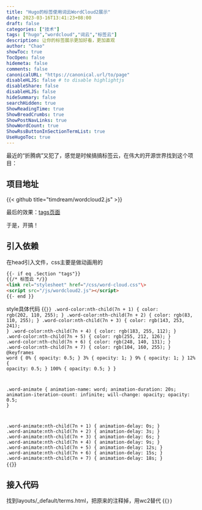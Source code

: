 ```yaml
---
title: "Hugo的标签使用词云WordCloud2展示"
date: 2023-03-16T13:41:23+08:00
draft: false
categories: ["技术"]
tags: ["hugo","wordcloud","词云","标签云"]
description: 让你的标签展示更加好看，更加直观
author: "Chao"
showToc: true
TocOpen: false
hidemeta: false
comments: false
canonicalURL: "https://canonical.url/to/page"
disableHLJS: false # to disable highlightjs
disableShare: false
disableHLJS: false
hideSummary: false
searchHidden: true
ShowReadingTime: true
ShowBreadCrumbs: true
ShowPostNavLinks: true
ShowWordCount: true
ShowRssButtonInSectionTermList: true
UseHugoToc: true
---
```

最近的“折腾病”又犯了，感觉是时候搞搞标签云，在伟大的开源世界找到这个项目：

## 项目地址

{{< github title="timdream/wordcloud2.js" >}}

最后的效果：[tags页面](/tags/)

于是，开搞！

## 引入依赖

在head引入文件，css主要是做动画用的

```html
{{- if eq .Section "tags"}}
{{/* 标签云 */}}
<link rel="stylesheet" href="/css/word-cloud.css"\>
<script src="/js/wordcloud2.js"></script>
{{- end }}
```

style具体代码
{{<code css>}}
.word-color:nth-child(7n + 1) {
    color: rgb(202, 110, 255);
  }
  .word-color:nth-child(7n + 2) {
    color: rgb(83, 110, 255);
  }
  .word-color:nth-child(7n + 3) {
    color: rgb(143, 253, 241);
  }
  .word-color:nth-child(7n + 4) {
    color: rgb(183, 255, 112);
  }
  .word-color:nth-child(7n + 5) {
    color: rgb(255, 212, 126);
  }
  .word-color:nth-child(7n + 6) {
    color: rgb(248, 140, 131);
  }
  .word-color:nth-child(7n + 7) {
    color: rgb(104, 160, 255);
  }
  @keyframes word {
    0% {
      opacity: 0.5;
    }
    3% {
      opacity: 1;
    }
    9% {
      opacity: 1;
    }
    12% {
      opacity: 0.5;
    }
    100% {
      opacity: 0.5;
    }
  }

  .word-animate {
    animation-name: word;
    animation-duration: 20s;
    animation-iteration-count: infinite;
    will-change: opacity;
    opacity: 0.5;
  }

  .word-animate:nth-child(7n + 1) {
    animation-delay: 0s;
  }
  .word-animate:nth-child(7n + 2) {
    animation-delay: 3s;
  }
  .word-animate:nth-child(7n + 3) {
    animation-delay: 6s;
  }
  .word-animate:nth-child(7n + 4) {
    animation-delay: 9s;
  }
  .word-animate:nth-child(7n + 5) {
    animation-delay: 12s;
  }
  .word-animate:nth-child(7n + 6) {
    animation-delay: 15s;
  }
  .word-animate:nth-child(7n + 7) {
    animation-delay: 18s;
  }
{{</code>}}

## 接入代码

找到layouts/_default/terms.html，把原来的注释掉，用wc2替代
{{<code html>}}

<!--标签云-->

<div id="sourrounding_div" style="width:100%;height:100%;min-height: 500px;">
    <div id="tag-canvas"></div>
</div>

<script src="/js/wordcloud2.js"></script>

{{- range $key, $value := .Data.Terms.Alphabetical }}
    {{ if eq "" ($.Scratch.Get "tagsMap") }}
        {{ $.Scratch.Set "tagsMap" (slice (dict .Name .Count))  }}
    {{ else }}
        {{ $.Scratch.Add "tagsMap" (slice (dict .Name .Count)) }}
    {{ end }}
{{- end }}
{{ $result := ($.Scratch.Get "tagsMap")}}
`<span id="tag-temp" style="display:none">`{{$result | jsonify }}

<script>
    //因为前期每个标签值比较小，帮X一个系数
    var XISHU = 20;
    //为了动态宽度
    var div = document.querySelector("#sourrounding_div");
    var canvas = document.querySelector("#tag-canvas");
    canvas.style.width = div.offsetWidth+'px';
    canvas.style.height = div.offsetHeight+'px';
    var wordFreqData =  document.querySelector("#tag-temp").innerHTML;
    var jsonObj = JSON.parse(wordFreqData);
    var arr = []
    jsonObj.forEach(element => {
        var key = Object.keys(element);
        var itemArr = [key[0],element[key]*XISHU];
        arr.push(itemArr);
    });
    //获取当前是暗色还是浅色
    var isDark = document.body.className.includes("dark");
    WordCloud(canvas, {
          "list": arr,//或者[['各位观众',45],['词云', 21],['来啦!!!',13]],只要格式满足这样都可以
          "shape": "pentagon", //形状 circle (default), cardioid (心型), diamond, square, triangle-forward, triangle, pentagon, and star.
          "gridSize": 6, // 密集程度 数字越小越密集
          "weightFactor": 1, // 字体大小=原始大小*weightFactor
          "fontWeight": 'normal', //字体粗细
          "fontFamily": 'Times, serif', // 字体
          "color": isDark?'random-light':'random-dark', // 字体颜色 'random-dark' 或者 'random-light'
          "backgroundColor": 'transparent', // 背景颜色
          "classes": "tag-cloud-item word-color", //用于点击事件
      });
      canvas.addEventListener('wordcloudstop', function (e) {
            //动画
            setTimeout(() => {
                var els = document.querySelectorAll(".word-color");
                Array.from(els).forEach((el) => {
                    console.log('动画',el)
                    el.classList.add("word-animate")
                })
            }, 2000);
            //点击
            document.querySelectorAll('.tag-cloud-item').forEach(function (element) {
                const text = element.innerHTML;
                element.innerHTML = `<a href="/tags/${text}" style="color: inherit;">${text}</a>`;
            });
        });
  
</script>

<!-- <ul class="terms-tags">
    {{- $type := .Type }}
    {{- range $key, $value := .Data.Terms.Alphabetical }}
    {{- $name := .Name }}
    {{- $count := .Count }}
    {{- with site.GetPage (printf "/%s/%s" $type $name) }}
    <li>
        <a href="{{ .Permalink }}">{{ .Name }} <sup><strong><sup>{{ $count }}</sup></strong></sup> </a>
    </li>
    {{- end }}
    {{- end }}
</ul> -->

{{</code>}}

## 拓展选项

* [X] 切换深色浅色主题，标签颜色改变
* [X] 动态响应式尺寸
* [X] 词云动态展示效果
* [X] 词云聚合显示成一个特定形状（js版本只支持shape参数，python版本支持latter和mark一张png图方式)
